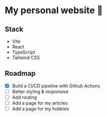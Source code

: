 # My personal website 🚀

## Stack

- Vite
- React
- TypeScript
- Tailwind CSS

## Roadmap

- [x] Build a CI/CD pipeline with Github Actions
- [ ] Better styling & responsive
- [ ] Add routing
- [ ] Add a page for my articles
- [ ] Add a page for my hobbies
